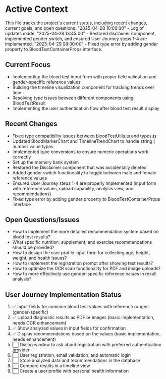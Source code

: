 
# Active Context

This file tracks the project's current status, including recent changes, current goals, and open questions.
"2025-04-28 10:00:00" - Log of updates made.
"2025-04-28 13:45:00" - Restored disclaimer component, implemented gender switch, and ensured User Journey steps 1-4 are implemented.
"2025-04-29 08:30:00" - Fixed type error by adding gender property to BloodTestContainerProps interface.

## Current Focus

- Implementing the blood test input form with proper field validation and gender-specific reference values
- Building the timeline visualization component for tracking trends over time
- Resolving type issues between different components using BloodTestResult
- Implementing the user authentication flow after blood test result display

## Recent Changes

- Fixed type compatibility issues between bloodTestUtils.ts and types.ts
- Updated BloodMarkerChart and TimelineTrendChart to handle string | number value types
- Implemented type conversions to ensure numeric operations work correctly
- Set up the memory bank system
- Restored the Disclaimer component that was accidentally deleted
- Added gender switch functionality to toggle between male and female reference values
- Ensured User Journey steps 1-4 are properly implemented (input form with reference values, upload capability, analysis view, and recommendations)
- Fixed type error by adding gender property to BloodTestContainerProps interface

## Open Questions/Issues

- How to implement the more detailed recommendation system based on blood test results?
- What specific nutrition, supplement, and exercise recommendations should be provided?
- How to design the user profile input form for collecting age, height, weight, and health issues?
- How to implement the registration prompt after showing test results?
- How to optimize the OCR scan functionality for PDF and image uploads?
- How to more effectively use gender-specific reference values in result analysis?

## User Journey Implementation Status

1. ✅ Input fields for common blood test values with reference ranges (gender-specific)
2. ✅ Upload diagnostic results as PDF or images (basic implementation, needs OCR enhancement)
3. ✅ Show analyzed values in input fields for confirmation
4. ✅ Display recommendations based on the values (basic implementation, needs enhancement)
5. ⬜ Dialog window to ask about registration with preferred authentication provider
6. ⬜ User registration, email validation, and automatic login
7. ⬜ Store analyzed data and recommendations in the database
8. ⬜ Compare results in a timeline view
9. ⬜ Create a user profile with personal health information
